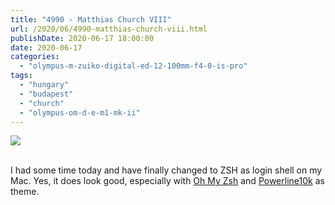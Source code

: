 ```yaml
---
title: "4990 - Matthias Church VIII"
url: /2020/06/4990-matthias-church-viii.html
publishDate: 2020-06-17 18:00:00
date: 2020-06-17
categories: 
  - "olympus-m-zuiko-digital-ed-12-100mm-f4-0-is-pro"
tags: 
  - "hungary"
  - "budapest"
  - "church"
  - "olympus-om-d-e-m1-mk-ii"
---
```

<div class="container">
<div class="center"><a target="_blank" href="https://d25zfm9zpd7gm5.cloudfront.net/1200x1200/2018/20180521_151149_lr.jpg"><img class="webfeedsFeaturedVisual" src="https://d25zfm9zpd7gm5.cloudfront.net/0600x0600/2018/20180521_151149_lr.jpg" /></a></div>
</div>
<br />

I had some time today and have finally changed to ZSH as login shell
on my Mac. Yes, it does look good, especially with [Oh My
Zsh](https://ohmyz.sh/) and
[Powerline10k](https://github.com/romkatv/powerlevel10k#directory-is-difficult-to-see-in-prompt-when-using-rainbow-style)
as theme.